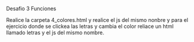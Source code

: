 Desafio 3 Funciones

Realice la carpeta  4_colores.html y realice el js del mismo nonbre y para el ejercicio donde se clickea las letras y cambia el color reliace un html llamado letras y el js del mismo nombre.

